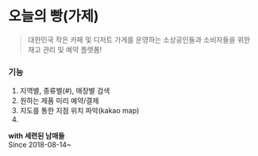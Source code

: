 # 오늘의 빵(가제)

> 대한민국 작은 카페 및 디저트 가게를 운영하는 소상공인들과 소비자들을 위한 재고 관리 및 예약 플렛폼!

### 기능
1. 지역별, 종류별(#), 매장별 검색 
2. 원하는 제품 미리 예약/결제
3. 지도를 통한 지점 위치 파악(kakao map)
4. 

**with 세련된 남매들**  
Since 2018-08-14~

